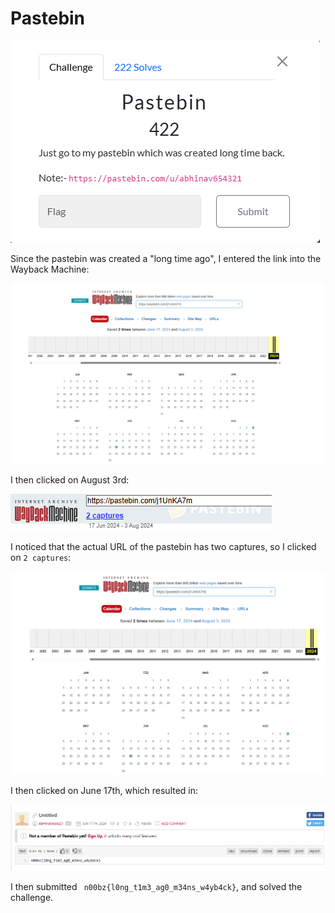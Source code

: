 # Pastebin

![](../images/pastebin-part-1.png)

Since the pastebin was created a "long time ago", I entered the link into the Wayback Machine:

![](../images/pastebin-part-2.png)
 
I then clicked on August 3rd:

![](../images/pastebin-part-3.png)
 
I noticed that the actual URL of the pastebin has two captures, so I clicked on `2 captures`:

![](../images/pastebin-part-4.png)
 
I then clicked on June 17th, which resulted in:

![](../images/pastebin-part-5.png)
 
I then submitted ` n00bz{l0ng_t1m3_ag0_m34ns_w4yb4ck}`, and solved the challenge.

